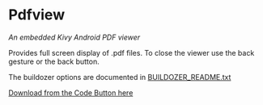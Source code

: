 Pdfview
=======

*An embedded Kivy Android PDF viewer*

Provides full screen display of .pdf files. To close the viewer use the back gesture or the back button.

The buildozer options are documented in [BUILDOZER_README.txt](https://github.com/RobertFlatt/Android-for-Python/tree/main/pdfview/BUILDOZER_README.txt)

[Download from the Code Button here](https://github.com/RobertFlatt/Android-for-Python)

